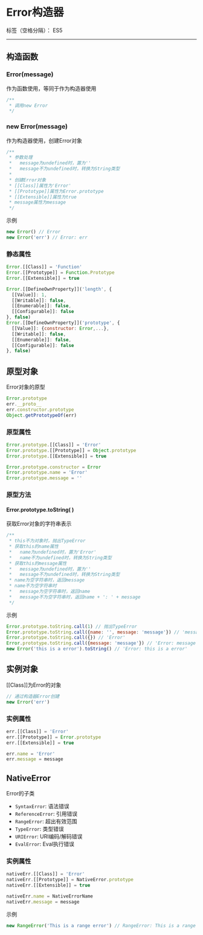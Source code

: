 # Error构造器

标签（空格分隔）： ES5

---

## 构造函数

### Error(message)

作为函数使用，等同于作为构造器使用

```javascript
/**
 * 调用new Error
 */
```

### new Error(message)

作为构造器使用，创建Error对象

```javascript
/**
 * 参数处理
 *   message为undefined时，置为''
 *   message不为undefined时，转换为String类型
 * 
 * 创建Error对象
 * [[Class]]属性为'Error'
 * [[Prototype]]属性为Error.prototype
 * [[Extensible]]属性为true
 * message属性为message
 */
```

示例

```javascript
new Error() // Error
new Error('err') // Error: err
```

### 静态属性

```javascript
Error.[[Class]] = 'Function'
Error.[[Prototype]] = Function.Prototype
Error.[[Extensible]] = true

Error.[[DefineOwnProperty]]('length', {
  [[Value]]: 1,
  [[Writable]]: false,
  [[Enumerable]]: false,
  [[Configurable]]: false
}, false)
Error.[[DefineOwnProperty]]('prototype', {
  [[Value]]: {constructor: Error,...},
  [[Writable]]: false,
  [[Enumerable]]: false,
  [[Configurable]]: false
}, false)
```

## 原型对象

Error对象的原型

```javascript
Error.prototype
err.__proto__
err.constructor.prototype
Object.getPrototypeOf(err)
```

### 原型属性

```javascript
Error.prototype.[[Class]] = 'Error'
Error.prototype.[[Prototype]] = Object.prototype
Error.prototype.[[Extensible]] = true

Error.prototype.constructor = Error
Error.prototype.name = 'Error'
Error.prototype.message = ''
```

### 原型方法

#### Error.prototype.toString( )

获取Error对象的字符串表示

```javascript
/**
 * this不为对象时，抛出TypeError
 * 获取this的name属性
 *   name为undefined时，置为'Error'
 *   name不为undefined时，转换为String类型
 * 获取this的message属性
 *   message为undefined时，置为''
 *   message不为undefined时，转换为String类型
 * name为空字符串时，返回message
 * name不为空字符串时
 *   message为空字符串时，返回name
 *   message不为空字符串时，返回name + ': ' + message
 */
```

示例

```javascript
Error.prototype.toString.call(1) // 抛出TypeError
Error.prototype.toString.call({name: '', message: 'message'}) // 'message'
Error.prototype.toString.call({}) // 'Error'
Error.prototype.toString.call({message: 'message'}) // 'Error: message'
new Error('this is a error').toString() // 'Error: this is a error'
```

## 实例对象

[[Class]]为Error的对象

```javascript
// 通过构造器Error创建
new Error('err')
```

### 实例属性

```javascript
err.[[Class]] = 'Error'
err.[[Prototype]] = Error.prototype
err.[[Extensible]] = true

err.name = 'Error'
err.message = message
```

## NativeError

Error的子类

* `SyntaxError`: 语法错误
* `ReferenceError`: 引用错误
* `RangeError`: 超出有效范围
* `TypeError`: 类型错误
* `URIError`: URI编码/解码错误
* `EvalError`: Eval执行错误

### 实例属性

```javascript
nativeErr.[[Class]] = 'Error'
nativeErr.[[Prototype]] = NativeError.prototype
nativeErr.[[Extensible]] = true

nativeErr.name = NativeErrorName
nativeErr.message = message
```

示例

```javascript
new RangeError('This is a range error') // RangeError: This is a range error
```
